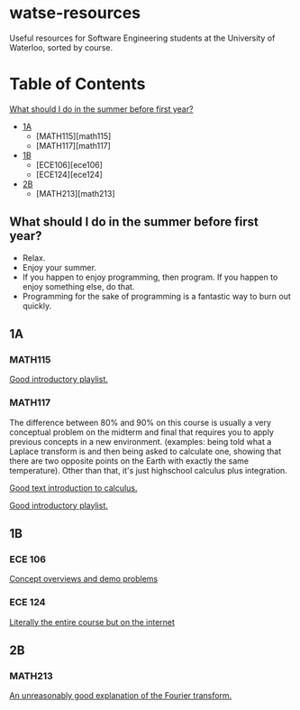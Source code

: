 # watse-resources

Useful resources for Software Engineering students at the University of Waterloo, sorted by course.

# Table of Contents

[What should I do in the summer before first year?](#summer-before)

* [1A](#1a)
  - [MATH115][math115]
  - [MATH117][math117]
* [1B](#1b)
  - [ECE106][ece106]
  - [ECE124][ece124]
* [2B](#2b)
  - [MATH213][math213]

<a name="summer-before"></a>
## What should I do in the summer before first year?
* Relax.
* Enjoy your summer.
* If you happen to enjoy programming, then program. If you happen to enjoy something else, do that.
* Programming for the sake of programming is a fantastic way to burn out quickly.

## 1A

### MATH115

[Good introductory playlist.](https://www.youtube.com/playlist?list=PLZHQObOWTQDPD3MizzM2xVFitgF8hE_ab)

### MATH117

The difference between 80% and 90% on this course is usually a very conceptual problem on the midterm and final that requires you to apply previous concepts in a new environment. (examples: being told what a Laplace transform is and then being asked to calculate one, showing that there are two opposite points on the Earth with exactly the same temperature). Other than that, it's just highschool calculus plus integration.

[Good text introduction to calculus.](https://betterexplained.com/guides/calculus/)

[Good introductory playlist.](https://www.youtube.com/playlist?list=PLZHQObOWTQDMsr9K-rj53DwVRMYO3t5Yr)

## 1B

### ECE 106

[Concept overviews and demo problems](https://www.youtube.com/user/lasseviren1/videos)

### ECE 124

[Literally the entire course but on the internet](https://www.youtube.com/watch?v=M0mx8S05v60&list=PLBlnK6fEyqRjMH3mWf6kwqiTbT798eAOm)

## 2B

### MATH213

[An unreasonably good explanation of the Fourier transform.](https://betterexplained.com/articles/an-interactive-guide-to-the-fourier-transform/)
